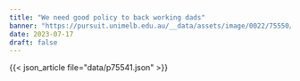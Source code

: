 ```yaml
---
title: "We need good policy to back working dads"
banner: "https://pursuit.unimelb.edu.au/__data/assets/image/0022/75550/We-need-good-policy-to-back-working-dads_65666aff-1123-4513-a55a-47932dcdb9c7.jpg"
date: 2023-07-17
draft: false
---
```


{{< json_article file="data/p75541.json" >}}